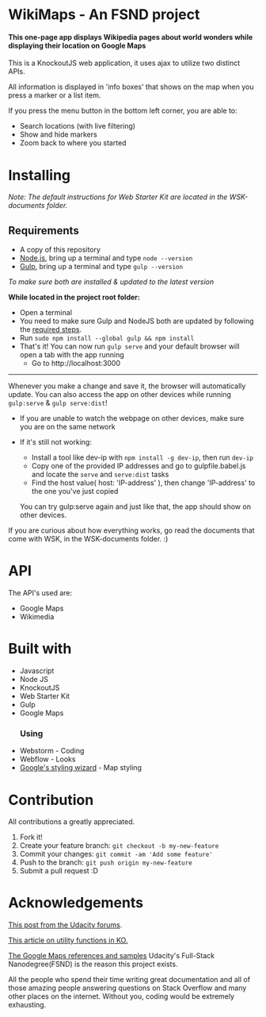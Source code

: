 # WikiMaps - An FSND project
#### This one-page app displays Wikipedia pages about world wonders while displaying their location on Google Maps
This is a KnockoutJS web application, it uses ajax to utilize two distinct APIs.

All information is displayed in 'info boxes' that shows on the map when you press a marker or a list item.

If you press the menu button in the bottom left corner, you are able to:
- Search locations (with live filtering)
- Show and hide markers
- Zoom back to where you started
# Installing
_Note: The default instructions for Web Starter Kit are located in the WSK-documents folder._

## Requirements
- A copy of this repository
- [Node.js](https://nodejs.org), bring up a terminal and type `node --version`
- [Gulp](http://gulpjs.com), bring up a terminal and type `gulp --version`

_To make sure both are installed & updated to the latest version_
  
**While located in the project root folder:**
- Open a terminal
- You need to make sure Gulp and NodeJS both are updated by following the [required steps](#requirements).
- Run `sudo npm install --global gulp && npm install`
- That's it! You can now run `gulp serve` and your default browser will open a tab with the app running
  - Go to http://localhost:3000
  
--- 

Whenever you make a change and save it, the browser will automatically update.
You can also access the app on other devices while running `gulp:serve` & `gulp serve:dist`!
- If you are unable to watch the webpage on other devices, make sure you are on the same network
- If it's still not working:
  - Install a tool like dev-ip with `npm install -g dev-ip`, then run `dev-ip`
  - Copy one of the provided IP addresses and go to gulpfile.babel.js and locate the `serve` and `serve:dist` tasks
  - Find the host value( host: 'IP-address' ), then change 'IP-address' to the one you've just copied
  
  You can try gulp:serve again and just like that, the app should show on other devices.

If you are curious about how everything works, go read the documents that come with WSK, in the WSK-documents folder. :)

# API
The API's used are:
- Google Maps
- Wikimedia

# Built with
- Javascript
- Node JS
- KnockoutJS
- Web Starter Kit
- Gulp
- Google Maps
  ### Using
- Webstorm - Coding
- Webflow - Looks
- [Google's styling wizard](https://mapstyle.withgoogle.com/) - Map styling
# Contribution
All contributions a greatly appreciated.
1. Fork it!
2. Create your feature branch: `git checkout -b my-new-feature`
3. Commit your changes: `git commit -am 'Add some feature'`
4. Push to the branch: `git push origin my-new-feature`
5. Submit a pull request :D

# Acknowledgements
[This post from the Udacity forums](https://discussions.udacity.com/t/how-to-implement-knockout-into-the-project/181122/5?u=sarah_m).

[This article on utility functions in KO.](http://www.knockmeout.net/2011/04/utility-functions-in-knockoutjs.html)

[The Google Maps references and samples](https://developers.google.com/maps/documentation/javascript/3.exp/reference)
Udacity's Full-Stack Nanodegree(FSND) is the reason this project exists.

All the people who spend their time writing great documentation
and all of those amazing people answering questions on Stack Overflow and many other places on the internet. Without you, coding would be extremely exhausting.
